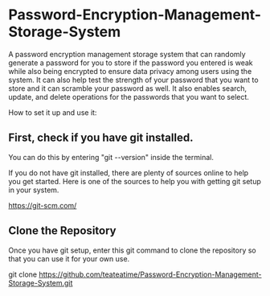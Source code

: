 # Password-Encryption-Management-Storage-System

A password encryption management storage system that can randomly generate a password for you to store
if the password you entered is weak while also being encrypted to ensure data privacy among users using the system.
It can also help test the strength of your password that you want to store and it can scramble your password as well.
It also enables search, update, and delete operations for the passwords that you want to select.

How to set it up and use it:

First, check if you have git installed.
---------------------------------------------------------------

You can do this by entering "git --version" inside the terminal.

If you do not have git installed, there are plenty of sources online to help you get started.
Here is one of the sources to help you with getting git setup in your system.
                                                                            
https://git-scm.com/

Clone the Repository
---------------------------------------------------------------
Once you have git setup, enter this git command to clone the repository so that you can use it for your own use.

git clone https://github.com/teateatime/Password-Encryption-Management-Storage-System.git


